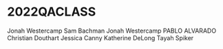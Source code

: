 # 2022QACLASS
Jonah Westercamp
Sam Bachman
Jonah Westercamp
PABLO ALVARADO
Christian Douthart
Jessica Canny
Katherine DeLong
Tayah Spiker
